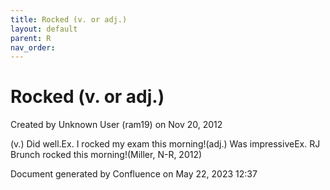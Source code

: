 ```yaml
---
title: Rocked (v. or adj.)
layout: default
parent: R
nav_order:
---
```


# Rocked (v. or adj.)

Created by  Unknown User (ram19) on Nov 20, 2012

(v.) Did well.Ex. I rocked my exam this morning!(adj.) Was impressiveEx. RJ Brunch rocked this morning!(Miller, N-R, 2012)

Document generated by Confluence on May 22, 2023 12:37


